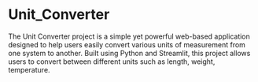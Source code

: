 # Unit_Converter
The Unit Converter project is a simple yet powerful web-based application designed to help users easily convert various units of measurement from one system to another. Built using Python and Streamlit, this project allows users to convert between different units such as length, weight, temperature.

